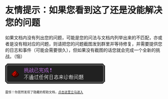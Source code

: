 # 友情提示：如果您看到这了还是没能解决您的问题

如果文档内没有列出您的问题，可能是您的问法与文档内列举出来的不匹配，亦或者是没有相对应的问题，则请把您的问题截图发到群里并等待修复，并需要提供您的日志和事件（可能会需要很久），但如果没有截图的话您就会完成一个全新的挑战。（恼）

![](../assets/appendix/OUCH.png)

<font size=1>震惊！你居然发现了隐藏的帮助文档，<a href="./../appendix/hidden-useage.html">点击这里立马进入</a></font>